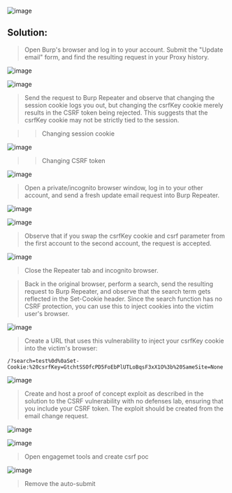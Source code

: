 ![image](https://github.com/udayk01/Web-Security/assets/52235763/0d2a5f94-6eb9-4e96-b454-d5e8cc84067a)

## Solution:

> Open Burp's browser and log in to your account. Submit the "Update email" form, and find the resulting request in your Proxy history.

![image](https://github.com/udayk01/Web-Security/assets/52235763/86bbb68f-3057-4750-84e6-99aa1f57f0c5)

![image](https://github.com/udayk01/Web-Security/assets/52235763/7059eb39-1a6c-41a6-bea5-378c6792c74a)

> Send the request to Burp Repeater and observe that changing the session cookie logs you out, but changing the csrfKey cookie merely results in the CSRF token being rejected. This suggests that the csrfKey cookie may not be strictly tied to the session.

>> Changing session cookie

![image](https://github.com/udayk01/Web-Security/assets/52235763/bb0648bc-b440-4a67-96c9-8ae0bbf64c05)

>> Changing CSRF token

![image](https://github.com/udayk01/Web-Security/assets/52235763/502a4717-e35c-4bd1-b663-a71c8c51cf0f)

> Open a private/incognito browser window, log in to your other account, and send a fresh update email request into Burp Repeater.

![image](https://github.com/udayk01/Web-Security/assets/52235763/719bb4f6-b6ad-400a-848f-23b295c6039c)

![image](https://github.com/udayk01/Web-Security/assets/52235763/1e684043-d0da-4257-9fa6-8a82f451c11c)

> Observe that if you swap the csrfKey cookie and csrf parameter from the first account to the second account, the request is accepted.

![image](https://github.com/udayk01/Web-Security/assets/52235763/3bf6af01-6f96-4671-99e8-67c3746361fa)

> Close the Repeater tab and incognito browser.

> Back in the original browser, perform a search, send the resulting request to Burp Repeater, and observe that the search term gets reflected in the Set-Cookie header. Since the search function has no CSRF protection, you can use this to inject cookies into the victim user's browser.

![image](https://github.com/udayk01/Web-Security/assets/52235763/26efc870-241f-4de0-92f0-13e03ffd90ad)

> Create a URL that uses this vulnerability to inject your csrfKey cookie into the victim's browser:

```/?search=test%0d%0aSet-Cookie:%20csrfKey=GtchtSSOfcPD5FoEbPlUTLoBqsF3xX1O%3b%20SameSite=None```

![image](https://github.com/udayk01/Web-Security/assets/52235763/dee803b1-cb05-42da-b923-8912c32a8787)

> Create and host a proof of concept exploit as described in the solution to the CSRF vulnerability with no defenses lab, ensuring that you include your CSRF token. The exploit should be created from the email change request.

![image](https://github.com/udayk01/Web-Security/assets/52235763/863f8969-734f-4437-80f6-7f0904c44312)

![image](https://github.com/udayk01/Web-Security/assets/52235763/dac67c96-1b82-4ab5-b9ff-ad606197bf9c)

> Open engagemet tools and create csrf poc

![image](https://github.com/udayk01/Web-Security/assets/52235763/a7eed662-5d85-4b26-be0e-10d99a140dd4)

> Remove the auto-submit <script> block, and instead add the following code to inject the cookie:

```<img src="https://YOUR-LAB-ID.web-security-academy.net/?search=test%0d%0aSet-Cookie:%20csrfKey=YOUR-KEY%3b%20SameSite=None" onerror="document.forms[0].submit()">```

![Screenshot 2024-04-19 111109](https://github.com/udayk01/Web-Security/assets/52235763/ba38dd1c-41a1-47d9-8a97-68d2b5f9ab25)

> Change the email address of the exploit

![image](https://github.com/udayk01/Web-Security/assets/52235763/0c49e233-1074-4248-bb11-077623be5d9a)

> Store the exploit, then click "Deliver to victim" to solve the lab.

![image](https://github.com/udayk01/Web-Security/assets/52235763/8c41d61d-f754-4954-b006-754c96ef65d0)
